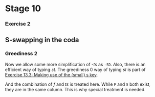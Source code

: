 # Stage 10

### Exercise 2

## S-swapping in the coda

### Greediness 2

Now we allow some more simplification of *-ts* as `-SD`.
Also, there is an efficient way of typing *st*.
The greediness 0 way of typing *st* is part of [Exercise 13.3: Making use of the (small) s key](DE/51).

<!--separator-->

And the combination of *f* and *ts* is treated here.
While `F` and `S` both exist, they are in the same column.
This is why special treatment is needed.

